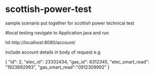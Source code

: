 # scottish-power-test
sample scenario put together for scottish power technical test

#local testing
navigate to Application.java and run

hit http://localhost:8080/account/

include account details in body of request e.g

{
    "id": 2,
    "elec_id": 23332434,
    "gas_id": 8312345,
    "elec_smart_read": "1923892993",
  "gas_smart_read":"0912309992" 
}
